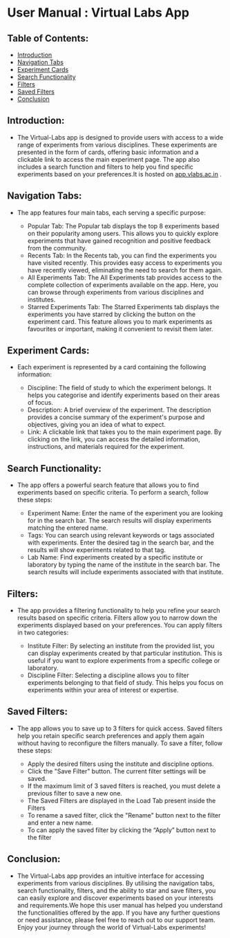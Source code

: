 # User Manual : Virtual Labs App

## Table of Contents:

- [Introduction](#bookmark=id.ilnuzc7qk7oh)
- [Navigation Tabs](#bookmark=id.e5za8h8kinv6)
- [Experiment Cards](#bookmark=id.hqthbsyudqsd)
- [Search Functionality](#bookmark=id.qi1shmg3brjq)
- [Filters](#bookmark=id.t92agcirpcee)
- [Saved Filters](#bookmark=id.o86zfd20nupp)
- [Conclusion](#bookmark=id.7l6dnihhd6pb)

## Introduction:

- The Virtual-Labs app is designed to provide users with access to a wide range of experiments from various disciplines. These experiments are presented in the form of cards, offering basic information and a clickable link to access the main experiment page. The app also includes a search function and filters to help you find specific experiments based on your preferences.It is hosted on [app.vlabs.ac.in](https://app.vlabs.ac.in) .

## Navigation Tabs:

- The app features four main tabs, each serving a specific purpose:

  - Popular Tab: The Popular tab displays the top 8 experiments based on their popularity among users. This allows you to quickly explore experiments that have gained recognition and positive feedback from the community.
  - Recents Tab: In the Recents tab, you can find the experiments you have visited recently. This provides easy access to experiments you have recently viewed, eliminating the need to search for them again.
  - All Experiments Tab: The All Experiments tab provides access to the complete collection of experiments available on the app. Here, you can browse through experiments from various disciplines and institutes.
  - Starred Experiments Tab: The Starred Experiments tab displays the experiments you have starred by clicking the button on the experiment card. This feature allows you to mark experiments as favourites or important, making it convenient to revisit them later.

## Experiment Cards:

- Each experiment is represented by a card containing the following information:

  - Discipline: The field of study to which the experiment belongs. It helps you categorise and identify experiments based on their areas of focus.
  - Description: A brief overview of the experiment. The description provides a concise summary of the experiment's purpose and objectives, giving you an idea of what to expect.
  - Link: A clickable link that takes you to the main experiment page. By clicking on the link, you can access the detailed information, instructions, and materials required for the experiment.

## Search Functionality:

- The app offers a powerful search feature that allows you to find experiments based on specific criteria. To perform a search, follow these steps:

  - Experiment Name: Enter the name of the experiment you are looking for in the search bar. The search results will display experiments matching the entered name.
  - Tags: You can search using relevant keywords or tags associated with experiments. Enter the desired tag in the search bar, and the results will show experiments related to that tag.
  - Lab Name: Find experiments created by a specific institute or laboratory by typing the name of the institute in the search bar. The search results will include experiments associated with that institute.

## Filters:

- The app provides a filtering functionality to help you refine your search results based on specific criteria. Filters allow you to narrow down the experiments displayed based on your preferences. You can apply filters in two categories:

  - Institute Filter: By selecting an institute from the provided list, you can display experiments created by that particular institution. This is useful if you want to explore experiments from a specific college or laboratory.
  - Discipline Filter: Selecting a discipline allows you to filter experiments belonging to that field of study. This helps you focus on experiments within your area of interest or expertise.

## Saved Filters:

- The app allows you to save up to 3 filters for quick access. Saved filters help you retain specific search preferences and apply them again without having to reconfigure the filters manually. To save a filter, follow these steps:

  - Apply the desired filters using the institute and discipline options.
  - Click the "Save Filter" button. The current filter settings will be saved.
  - If the maximum limit of 3 saved filters is reached, you must delete a previous filter to save a new one.
  - The Saved Filters are displayed in the Load Tab present inside the Filters
  - To rename a saved filter, click the "Rename" button next to the filter and enter a new name.
  - To can apply the saved filter by clicking the “Apply” button next to the filter

## Conclusion:

- The Virtual-Labs app provides an intuitive interface for accessing experiments from various disciplines. By utilising the navigation tabs, search functionality, filters, and the ability to star and save filters, you can easily explore and discover experiments based on your interests and requirements.We hope this user manual has helped you understand the functionalities offered by the app. If you have any further questions or need assistance, please feel free to reach out to our support team. Enjoy your journey through the world of Virtual-Labs experiments!

